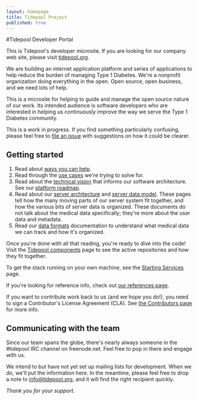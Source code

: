 ```yaml
---
layout: homepage
title: Tidepool Project
published: true
---
```


#Tidepool Developer Portal

This is Tidepool's developer microsite. If you are looking for our company web site, please visit [tidepool.org](https://tidepool.org).

We are building an internet application platform and series of applications to help reduce the burden of managing Type 1 Diabetes. We're a nonprofit organization doing everything in the open. Open source, open business, and we need lots of help.

This is a microsite for helping to guide and manage the open source nature of our work. Its intended audience is software developers who are interested in helping us continuously improve the way we serve the Type 1 Diabetes community.

This is a work in progress. If you find something particularly confusing, please feel free to [file an issue](https://github.com/tidepool-org/tidepool-org.github.io/issues) with suggestions on how it could be clearer.

## Getting started

1. Read about [ways you can help](HowToHelp.html).
1. Read through the [use cases](UseCases.html) we're trying to solve for.
1. Read about the [technical vision](PlatformOverview.html) that informs our software architecture. See our [platform roadmap](PlatformRoadmap.html). 
1. Read about our [server architecture](ServerArchitecture.html) and [server data model](ServerDataOrganization.html). These pages tell how the many moving parts of our server system fit together, and how the various bits of server data is organized. These documents do not talk about the medical data specifically; they're more about the user data and metadata.
1. Read our [data formats](data-model/v1.html) documentation to understand what medical data we can track and how it's organized. 

Once you're done with all that reading, you're ready to dive into the code! Visit the [Tidepool components](TidepoolComponents.html) page to see the active repositories and how they fit together.

To get the stack running on your own machine, see the [Starting Services](StartingUpServices.html) page.

If you're looking for reference info, check out [our references page](References.html).

If you want to contribute work back to us (and we hope you do!), you need to sign a Contributor's License Agreement (CLA). See [the Contributors page](Contributors.html) for more info.

## Communicating with the team

Since our team spans the globe, there's nearly always someone in the #tidepool IRC channel on freenode.net. Feel free to pop in there and engage with us.

We intend to but have not yet set up mailing lists for development. When we do, we'll put the information here. In the meantime, please feel free to drop a note to [info@tidepool.org](mailto://info@tidepool.org), and it will find the right recipient quickly.

*Thank you for your support.* 

